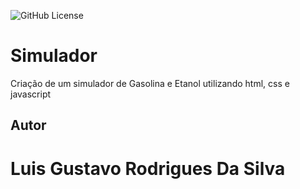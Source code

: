 ![GitHub License](https://img.shields.io/github/license/LuisGustavoRSilva/simulador)


# Simulador
Criação de um simulador de Gasolina e Etanol utilizando html, css e javascript
## Autor
# Luis Gustavo Rodrigues Da Silva
